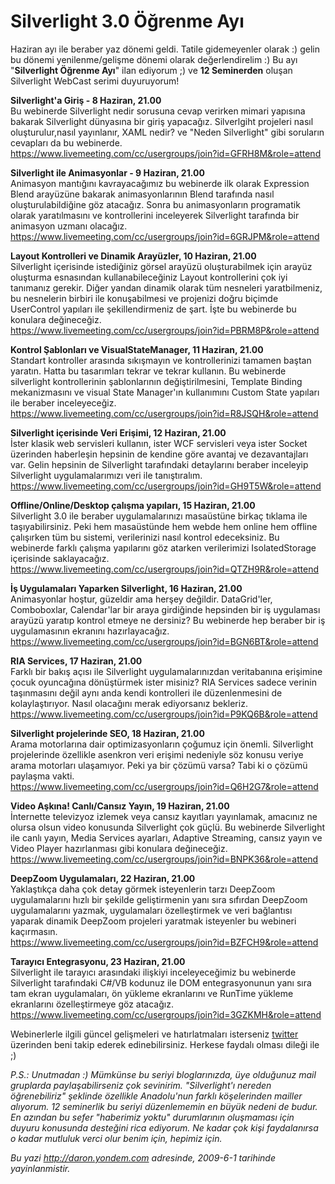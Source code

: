 # Silverlight 3.0 Öğrenme Ayı 

Haziran ayı ile beraber yaz dönemi geldi. Tatile gidemeyenler olarak :)
gelin bu dönemi yenilenme/gelişme dönemi olarak değerlendirelim :) Bu
ayı "**Silverlight Öğrenme Ayı**" ilan ediyorum ;) ve **12 Seminerden**
oluşan Silverlight WebCast serimi duyuruyorum!

**Silverlight'a Giriş - 8 Haziran, 21.00**\
Bu webinerde Silverlight nedir sorusuna cevap verirken mimari yapısına
bakarak Silverlight dünyasına bir giriş yapacağız. Silverlgiht projeleri
nasıl oluşturulur,nasıl yayınlanır, XAML nedir? ve "Neden Silverlight"
gibi soruların cevapları da bu webinerde.\
 <https://www.livemeeting.com/cc/usergroups/join?id=GFRH8M&role=attend>

**Silverlight ile Animasyonlar - 9 Haziran, 21.00**\
 Animasyon mantığını kavrayacağımız bu webinerde ilk olarak Expression
Blend arayüzüne bakarak animasyonlarının Blend tarafında nasıl
oluşturulabildiğine göz atacağız. Sonra bu animasyonların programatik
olarak yaratılmasını ve kontrollerini inceleyerek Silverlight tarafında
bir animasyon uzmanı olacağız.\
 <https://www.livemeeting.com/cc/usergroups/join?id=6GRJPM&role=attend>

**Layout Kontrolleri ve Dinamik Arayüzler, 10 Haziran, 21.00**\
 Silverlight içerisinde istediğiniz görsel arayüzü oluşturabilmek için
arayüz oluşturma esnasından kullanabileceğiniz Layout kontrollerini çok
iyi tanımanız gerekir. Diğer yandan dinamik olarak tüm nesneleri
yaratbilmeniz, bu nesnelerin birbiri ile konuşabilmesi ve projenizi
doğru biçimde UserControl yapıları ile şekillendirmeniz de şart. İşte bu
webinerde bu konulara değineceğiz.\
 <https://www.livemeeting.com/cc/usergroups/join?id=PBRM8P&role=attend>

**Kontrol Şablonları ve VisualStateManager, 11 Haziran, 21.00**\
 Standart kontroller arasında sıkışmayın ve kontrollerinizi tamamen
baştan yaratın. Hatta bu tasarımları tekrar ve tekrar kullanın. Bu
webinerde silverlight kontrollerinin şablonlarının değiştirilmesini,
Template Binding mekanizmasını ve visual State Manager'ın kullanımını
Custom State yapıları ile beraber inceleyeceğiz.\
 <https://www.livemeeting.com/cc/usergroups/join?id=R8JSQH&role=attend>

**Silverlight içerisinde Veri Erişimi, 12 Haziran, 21.00**\
 İster klasik web servisleri kullanın, ister WCF servisleri veya ister
Socket üzerinden haberleşin hepsinin de kendine göre avantaj ve
dezavantajları var. Gelin hepsinin de Silverlight tarafındaki
detaylarını beraber inceleyip Silverlight uygulamalarımızı veri ile
tanıştıralım.\
 <https://www.livemeeting.com/cc/usergroups/join?id=GH9T5W&role=attend>

**Offline/Online/Desktop çalışma yapıları, 15 Haziran, 21.00**\
 Silverlight 3.0 ile beraber uygulamalarınızı masaüstüne birkaç tıklama
ile taşıyabilirsiniz. Peki hem masaüstünde hem webde hem online hem
offline çalışırken tüm bu sistemi, verilerinizi nasıl kontrol
edeceksiniz. Bu webinerde farklı çalışma yapılarını göz atarken
verilerimizi IsolatedStorage içerisinde saklayacağız.\
 <https://www.livemeeting.com/cc/usergroups/join?id=QTZH9R&role=attend>

**İş Uygulamaları Yaparken Silverlight, 16 Haziran, 21.00**\
 Animasyonlar hoştur, güzeldir ama herşey değildir. DataGrid'ler,
Comboboxlar, Calendar'lar bir araya girdiğinde hepsinden bir iş
uygulaması arayüzü yaratıp kontrol etmeye ne dersiniz? Bu webinerde hep
beraber bir iş uygulamasının ekranını hazırlayacağız.\
 <https://www.livemeeting.com/cc/usergroups/join?id=BGN6BT&role=attend>

**RIA Services, 17 Haziran, 21.00**\
 Farklı bir bakış açısı ile Silverlight uygulamalarınızdan veritabanına
erişimine çocuk oyuncağına dönüştürmek ister misiniz? RIA Services
sadece verinin taşınmasını değil aynı anda kendi kontrolleri ile
düzenlenmesini de kolaylaştırıyor. Nasıl olacağını merak ediyorsanız
bekleriz.\
 <https://www.livemeeting.com/cc/usergroups/join?id=P9KQ6B&role=attend>

**Silverlight projelerinde SEO, 18 Haziran, 21.00**\
 Arama motorlarına dair optimizasyonların çoğumuz için önemli.
Silverlight projelerinde özellikle asenkron veri erişimi nedeniyle söz
konusu veriye arama motorları ulaşamıyor. Peki ya bir çözümü varsa? Tabi
ki o çözümü paylaşma vakti.\
 <https://www.livemeeting.com/cc/usergroups/join?id=Q6H2G7&role=attend>

**Video Aşkına! Canlı/Cansız Yayın, 19 Haziran, 21.00**\
 İnternette televizyoz izlemek veya cansız kayıtları yayınlamak,
amacınız ne olursa olsun video konusunda Silverlight çok güçlü. Bu
webinerde Silverlight ile canlı yayın, Media Services ayarları, Adaptive
Streaming, cansız yayın ve Video Player hazırlanması gibi konulara
değineceğiz.\
 <https://www.livemeeting.com/cc/usergroups/join?id=BNPK36&role=attend>

**DeepZoom Uygulamaları, 22 Haziran, 21.00**\
 Yaklaştıkça daha çok detay görmek isteyenlerin tarzı DeepZoom
uygulamalarını hızlı bir şekilde geliştirmenin yanı sıra sıfırdan
DeepZoom uygulamalarını yazmak, uygulamaları özelleştirmek ve veri
bağlantısı yaparak dinamik DeepZoom projeleri yaratmak isteyenler bu
webineri kaçırmasın.\
 <https://www.livemeeting.com/cc/usergroups/join?id=BZFCH9&role=attend>

**Tarayıcı Entegrasyonu, 23 Haziran, 21.00**\
 Silverlight ile tarayıcı arasındaki ilişkiyi inceleyeceğimiz bu
webinerde Silverlight tarafındaki C\#/VB kodunuz ile DOM entegrasyonunun
yanı sıra tam ekran uygulamaları, ön yükleme ekranlarını ve RunTime
yükleme ekranlarını özelleştirmeye göz atacağız.\
 <https://www.livemeeting.com/cc/usergroups/join?id=3GZKMH&role=attend>

Webinerlerle ilgili güncel gelişmeleri ve hatırlatmaları isterseniz
[twitter](http://www.twitter.com/daronyondem) üzerinden beni takip
ederek edinebilirsiniz. Herkese faydalı olması dileği ile ;)

*P.S.: Unutmadan :) Mümkünse bu seriyi bloglarınızda, üye olduğunuz mail
gruplarda paylaşabilirseniz çok sevinirim. "Silverlight'ı nereden
öğrenebiliriz" şeklinde özellikle Anadolu'nun farklı köşelerinden
mailler alıyorum. 12 seminerlik bu seriyi düzenlememin en büyük nedeni
de budur. En azından bu sefer "haberimiz yoktu" durumlarının oluşmaması
için duyuru konusunda desteğini rica ediyorum. Ne kadar çok kişi
faydalanırsa o kadar mutluluk verci olur benim için, hepimiz için.*


*Bu yazi http://daron.yondem.com adresinde, 2009-6-1 tarihinde yayinlanmistir.*